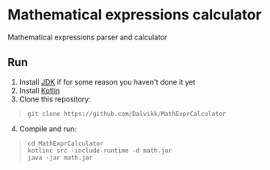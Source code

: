 # Mathematical expressions calculator

Mathematical expressions parser and calculator 

## Run

1. Install [JDK](https://adoptopenjdk.net/) if for some reason you haven't done it yet
2. Install [Kotlin](https://kotlinlang.org/docs/command-line.html)
3. Clone this repository:
> `git clone https://github.com/Dalvikk/MathExprCalculator`  
4. Compile and run:
> `cd MathExprCalculator`  
> `kotlinc src -include-runtime -d math.jar`      
> `java -jar math.jar`  
